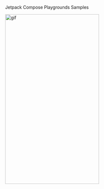 Jetpack Compose Playgrounds Samples

<img src="[https://raw.githubusercontent.com/nikhith265/submit_button_group/298c26b5a3fcfe936f16deef0e8712c2fdc1b635/attachments/gif/sample_gif.gif](https://media.giphy.com/media/rQHUN4be2HaTBP3XXc/giphy.gif)https://media.giphy.com/media/rQHUN4be2HaTBP3XXc/giphy.gif" alt="gif" width="300" height="540">
